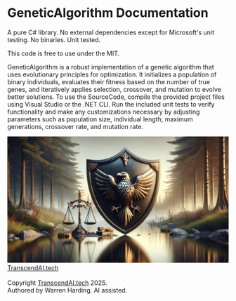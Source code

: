 # GeneticAlgorithm Documentation

A pure C# library. No external dependencies except for Microsoft's unit testing. No binaries. Unit tested.

This code is free to use under the MIT.

GeneticAlgorithm is a robust implementation of a genetic algorithm that uses evolutionary principles for optimization. It initializes a population of binary individuals, evaluates their fitness based on the number of true genes, and iteratively applies selection, crossover, and mutation to evolve better solutions. To use the SourceCode, compile the provided project files using Visual Studio or the .NET CLI. Run the included unit tests to verify functionality and make any customizations necessary by adjusting parameters such as population size, individual length, maximum generations, crossover rate, and mutation rate.

![AI Image](aiimage.jpg)
[TranscendAI.tech](https://TranscendAI.tech)<br>
<br>
Copyright [TranscendAI.tech](https://TranscendAI.tech) 2025.</br>
Authored by Warren Harding. AI assisted.</br>